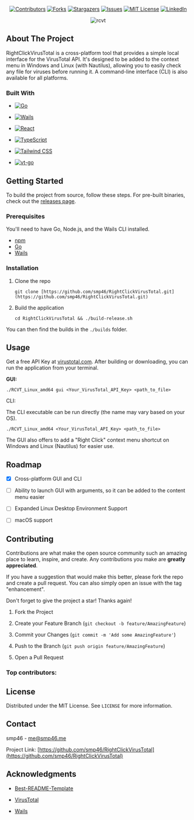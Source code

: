 <div align="center">

[![Contributors][contributors-shield]][contributors-url]
[![Forks][forks-shield]][forks-url]
[![Stargazers][stars-shield]][stars-url]
[![Issues][issues-shield]][issues-url]
[![MIT License][license-shield]][license-url]
[![LinkedIn][linkedin-shield]][linkedin-url]


![rcvt](https://github.com/user-attachments/assets/83dd6e56-8539-46a9-9fd4-e0169894b60a)


</div>

## About The Project

RightClickVirusTotal is a cross-platform tool that provides a simple local interface for the VirusTotal API. It's designed to be added to the context menu in Windows and Linux (with Nautilus), allowing you to easily check any file for viruses before running it. A command-line interface (CLI) is also available for all platforms.

### Built With

-  [![Go][Go-shield]][Go-url]
    
-  [![Wails][Wails-shield]][Wails-url]
    
-  [![React][React.js]][React-url]
    
-  [![TypeScript][TypeScript-shield]][TypeScript-url]

-  [![Tailwind CSS][Tailwind-shield]][Tailwind-url] 

-  [![vt-go][vt-go-shield]][vt-go-url]

## Getting Started

To build the project from source, follow these steps. For pre-built binaries, check out the [releases page](https://github.com/smp46/RightClickVirusTotal/releases).

### Prerequisites

You'll need to have Go, Node.js, and the Wails CLI installed.

-   [npm](https://nodejs.org/en/download/)
-   [Go](https://go.dev/doc/install)
-   [Wails](https://wails.io/docs/gettingstarted/installation)
    

### Installation
    
1.  Clone the repo
    
    ```
    git clone [https://github.com/smp46/RightClickVirusTotal.git](https://github.com/smp46/RightClickVirusTotal.git)
    ```
 
    
2.  Build the application
    
    ```
    cd RightClickVirusTotal && ./build-release.sh
    ```
   
  You can then find the builds in the `./builds` folder.
    

## Usage

Get a free API Key at [virustotal.com](https://www.virustotal.com).
After building or downloading, you can run the application from your terminal.

**GUI:**

```
./RCVT_Linux_amd64 gui <Your_VirusTotal_API_Key> <path_to_file>
```

CLI:

The CLI executable can be run directly (the name may vary based on your OS).

```
./RCVT_Linux_amd64 <Your_VirusTotal_API_Key> <path_to_file>
```

The GUI also offers to add a "Right Click" context menu shortcut on Windows and Linux (Nautilus) for easier use.

## Roadmap

-   [x] Cross-platform GUI and CLI
-   [ ] Ability to launch GUI with arguments, so it can be added to the content menu easier
-   [ ] Expanded Linux Desktop Environment Support
-   [ ] macOS support
    

## Contributing

Contributions are what make the open source community such an amazing place to learn, inspire, and create. Any contributions you make are **greatly appreciated**.

If you have a suggestion that would make this better, please fork the repo and create a pull request. You can also simply open an issue with the tag "enhancement".

Don't forget to give the project a star! Thanks again!

1.  Fork the Project
    
2.  Create your Feature Branch (`git checkout -b feature/AmazingFeature`)
    
3.  Commit your Changes (`git commit -m 'Add some AmazingFeature'`)
    
4.  Push to the Branch (`git push origin feature/AmazingFeature`)
    
5.  Open a Pull Request
    

### Top contributors:

## License

Distributed under the MIT License. See `LICENSE` for more information.

## Contact

smp46 - me@smp46.me

Project Link: [https://github.com/smp46/RightClickVirusTotal](https://github.com/smp46/RightClickVirusTotal)

## Acknowledgments

-   [Best-README-Template](https://github.com/othneildrew/Best-README-Template)
    
-   [VirusTotal](https://www.virustotal.com/)
    
-   [Wails](https://wails.io/)


[contributors-shield]: https://img.shields.io/github/contributors/smp46/rightclickvirustotal.svg?style=for-the-badge
[contributors-url]: https://github.com/smp46/rightclickvirustotal/graphs/contributors
[forks-shield]: https://img.shields.io/github/forks/smp46/rightclickvirustotal.svg?style=for-the-badge
[forks-url]: https://github.com/smp46/rightclickvirustotal/network/members
[stars-shield]: https://img.shields.io/github/stars/smp46/rightclickvirustotal.svg?style=for-the-badge
[stars-url]: https://github.com/smp46/rightclickvirustotal/stargazers
[issues-shield]: https://img.shields.io/github/issues/smp46/rightclickvirustotal.svg?style=for-the-badge
[issues-url]: https://github.com/smp46/rightclickvirustotal/issues
[license-shield]: https://img.shields.io/github/license/smp46/rightclickvirustotal.svg?style=for-the-badge
[license-url]: https://github.com/smp46/rightclickvirustotal/blob/main/LICENSE
[linkedin-shield]: https://img.shields.io/badge/-LinkedIn-black.svg?style=for-the-badge&logo=linkedin&colorB=555
[linkedin-url]: https://linkedin.com/in/smp46
[Go-shield]: https://img.shields.io/badge/Go-00ADD8?style=for-the-badge&logo=go&logoColor=white 
[Go-url]: https://go.dev/ 
[Wails-shield]: https://img.shields.io/badge/Wails-000000?style=for-the-badge&logo=wails&logoColor=FF0000 
[Wails-url]: https://wails.io/ 
[React.js]: https://img.shields.io/badge/React-20232A?style=for-the-badge&logo=react&logoColor=61DAFB 
[React-url]: https://reactjs.org/ 
[TypeScript-shield]: https://img.shields.io/badge/TypeScript-3178C6?style=for-the-badge&logo=typescript&logoColor=white 
[TypeScript-url]: https://www.typescriptlang.org/ 
[Tailwind-shield]: https://img.shields.io/badge/Tailwind_CSS-38B2AC?style=for-the-badge&logo=tailwind-css&logoColor=white 
[Tailwind-url]: https://tailwindcss.com/ 
[vt-go-shield]: https://img.shields.io/badge/vt--go-4285F4?style=for-the-badge&logo=google&logoColor=white 
[vt-go-url]: https://github.com/VirusTotal/vt-go
